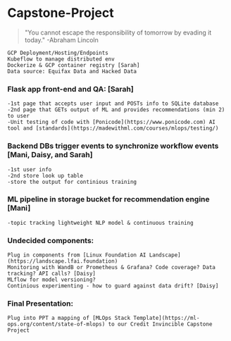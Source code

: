 # Capstone-Project
> "You cannot escape the responsibility of tomorrow by evading it today." -Abraham Lincoln
```
GCP Deployment/Hosting/Endpoints
Kubeflow to manage distributed env 
Dockerize & GCP container registry [Sarah]
Data source: Equifax Data and Hacked Data
```
### Flask app front-end and QA: [Sarah]
```
-1st page that accepts user input and POSTs info to SQLite database 
-2nd page that GETs output of ML and provides recommendations (min 2) to user
-Unit testing of code with [Ponicode](https://www.ponicode.com) AI tool and [standards](https://madewithml.com/courses/mlops/testing/) 
```

### Backend DBs trigger events to synchronize workflow events [Mani, Daisy, and Sarah]
```
-1st user info
-2nd store look up table 
-store the output for continious training
```

### ML pipeline in storage bucket for recommendation engine [Mani]
```
-topic tracking lightweight NLP model & continuous training
```   

### Undecided components:
```
Plug in components from [Linux Foundation AI Landscape](https://landscape.lfai.foundation)
Monitoring with WandB or Prometheus & Grafana? Code coverage? Data tracking? API calls? [Daisy]
MLflow for model versioning?
Continious experimenting - how to guard against data drift? [Daisy]
```

### Final Presentation:
```
Plug into PPT a mapping of [MLOps Stack Template](https://ml-ops.org/content/state-of-mlops) to our Credit Invincible Capstone Project
```
